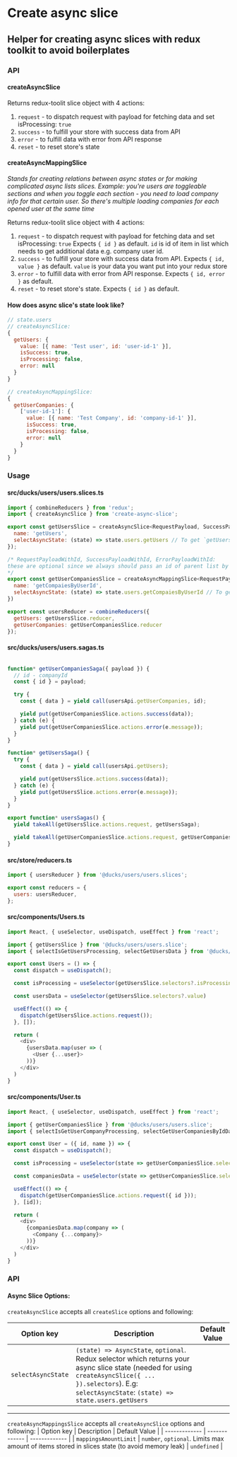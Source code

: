 # Create async slice

## Helper for creating async slices with redux toolkit to avoid boilerplates

### API

#### createAsyncSlice
Returns redux-toolit slice object with 4 actions:  
1. `request` - to dispatch request with payload for fetching data and set isProcessing: `true`
2. `success` - to fulfill your store with success data from API
3. `error` - to fulfill data with error from API response
4. `reset` - to reset store's state

#### createAsyncMappingSlice
_Stands for creating relations between async states or for making complicated async lists slices. Example: you're users are toggleable sections and when you toggle each section - you need to load company info for that certain user. So there's multiple loading companies for each opened user at the same time_

Returns redux-toolit slice object with 4 actions:  
1. `request` - to dispatch request with payload for fetching data and set isProcessing: `true`
Expects `{ id }` as default. `id` is id of item in list which needs to get additional data e.g. company user id.
1. `success` - to fulfill your store with success data from API. Expects `{ id, value }` as default. `value` is your data you want put into your redux store
2. `error` - to fulfill data with error from API response. Expects `{ id, error }` as default.
3. `reset` - to reset store's state. Expects `{ id }` as default.

#### How does async slice's state look like?
```javascript
// state.users
// createAsyncSlice:
{
  getUsers: {
    value: [{ name: 'Test user', id: 'user-id-1' }],
    isSuccess: true,
    isProcessing: false,
    error: null
  }
}

// createAsyncMappingSlice:
{
  getUserCompanies: {
    ['user-id-1']: {
      value: [{ name: 'Test Company', id: 'company-id-1' }],
      isSuccess: true,
      isProcessing: false,
      error: null
    }
  }
}
```
### Usage

#### src/ducks/users/users.slices.ts

```javascript
import { combineReducers } from 'redux';
import { createAsyncSlice } from 'create-async-slice';

export const getUsersSlice = createAsyncSlice<RequestPayload, SuccessPayload, ErrorPayload>({
  name: 'getUsers',
  selectAsyncState: (state) => state.users.getUsers // To get `getUsersSlice.selectors` work
});

/* RequestPayloadWithId, SuccessPayloadWithId, ErrorPayloadWithId:
these are optional since we always should pass an id of parent list by default
*/
export const getUserCompaniesSlice = createAsyncMappingSlice<RequestPayloadWithId, SuccessPayloadWithId, ErrorPayloadWithId>({
  name: 'getCompaiesByUserId',
  selectAsyncState: (state) => state.users.getCompaiesByUserId // To get `getUsersSlice.selectors` work
})

export const usersReducer = combineReducers({
  getUsers: getUsersSlice.reducer,
  getUserCompanies: getUserCompaniesSlice.reducer
});
```

#### src/ducks/users/users.sagas.ts

```javascript

function* getUserCompaniesSaga({ payload }) {
  // id - companyId
  const { id } = payload;

  try {
    const { data } = yield call(usersApi.getUserCompanies, id);

    yield put(getUserCompaniesSlice.actions.success(data));
  } catch (e) {
    yield put(getUserCompaniesSlice.actions.error(e.message));
  }
}

function* getUsersSaga() {
  try {
    const { data } = yield call(usersApi.getUsers);

    yield put(getUsersSlice.actions.success(data));
  } catch (e) {
    yield put(getUsersSlice.actions.error(e.message));
  }
}

export function* usersSagas() {
  yield takeAll(getUsersSlice.actions.request, getUsersSaga);

  yield takeAll(getUserCompaniesSlice.actions.request, getUserCompaniesSaga);
}
```

#### src/store/reducers.ts

```javascript
import { usersReducer } from '@ducks/users/users.slices';

export const reducers = {
  users: usersReducer,
};
```

#### src/components/Users.ts

```javascript
import React, { useSelector, useDispatch, useEffect } from 'react';

import { getUsersSlice } from '@ducks/users/users.slice';
import { selectIsGetUsersProcessing, selectGetUsersData } from '@ducks/users/users.selectors';

export const Users = () => {
  const dispatch = useDispatch();

  const isProcessing = useSelector(getUsersSlice.selectors?.isProcessing);

  const usersData = useSelector(getUsersSlice.selectors?.value)

  useEffect(() => {
    dispatch(getUsersSlice.actions.request());
  }, []);

  return (
    <div>
      {usersData.map(user => (
        <User {...user}>
      ))}
    </div>
  )
}
```

#### src/components/User.ts

```javascript
import React, { useSelector, useDispatch, useEffect } from 'react';

import { getUserCompaniesSlice } from '@ducks/users/users.slice';
import { selectIsGetUserCompanyProcessing, selectGetUserCompaniesByIdData } from '@ducks/users/users.selectors';

export const User = ({ id, name }) => {
  const dispatch = useDispatch();

  const isProcessing = useSelector(state => getUserCompaniesSlice.selectors?.isProcessing(state, { id }));

  const companiesData = useSelector(state => getUserCompaniesSlice.selectors?.value(state, { id }));

  useEffect(() => {
    dispatch(getUserCompaniesSlice.actions.request({ id }));
  }, [id]);

  return (
    <div>
      {companiesData.map(company => (
        <Company {...company}>
      ))}
    </div>
  )
}
```

### API
#### Async Slice Options:
`createAsyncSlice` accepts all `createSlice` options and following:

| Option key | Description | Default Value |
| ------------- | ------------- | ------------- |
| `selectAsyncState`  | `(state) => AsyncState`, `optional`. Redux selector which returns your async slice state (needed for using `createAsyncSlice({ ... }).selectors`). E.g: `selectAsyncState`: `(state) => state.users.getUsers` |

___
`createAsyncMappingsSlice` accepts all `createAsyncSlice` options and following:
| Option key | Description | Default Value |
| ------------- | ------------- | ------------- |
| `mappingsAmountLimit`  | `number`, `optional`. Limits max amount of items stored in slices state (to avoid memory leak)  | `undefined`  |